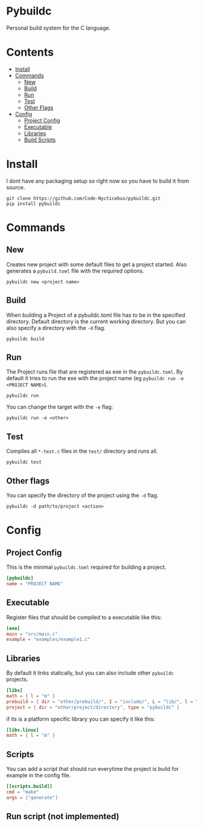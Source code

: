 # Pybuildc
Personal build system for the C language.  

# Contents
- [Install](#install)
- [Commands](#commands)
  - [New](#new)
  - [Build](#build)
  - [Run](#run)
  - [Test](#test)
  - [Other Flags](#other-flags)
- [Config](#config)
  - [Project Config](#project-config)
  - [Executable](#executable)
  - [Libraries](#libraries)
  - [Build Scripts](#build-scripts)

# Install
I dont have any packaging setup so right now so you have to build it from source.

```terminal
git clone https://github.com/Code-Nycticebus/pybuildc.git
pip install pybuildc
```

# Commands
## New
Creates new project with some default files to get a project started. Also generates a `pybuild.toml` file with the required options.

```terminal
pybuildc new <project name>
```

## Build
When building a Project of a pybuildc.toml file has to be in the specified directory.
Default directory is the current working directory. But you can also specify a directory with the `-d` flag.

```terminal
pybuildc build
```
## Run

The Project runs file that are registered as exe in the `pybuildc.toml`. By default it tries to run the exe with the project name (eg `pybuildc run -e <PROJECT NAME>`).
```terminal
pybuildc run
```

You can change the target with the `-e` flag: 
```terminal
pybuildc run -e <other>
```  
## Test
Compiles all `*-test.c` files in the `test/` directory and runs all. 

```terminal
pybuildc test
```

## Other flags
You can specify the directory of the project using the `-d` flag. 

```terminal
pybuildc -d path/to/project <action>
```

# Config
## Project Config
This is the minimal `pybuildc.toml` required for building a project. 
```toml
[pybuildc]
name = "PROJECT NAME"
```


## Executable
Register files that should be compiled to a executable like this:
```toml
[exe]
main = "src/main.c"
example = "examples/example1.c"
```

## Libraries
By default it links statically, but you can also include other `pybuildc` projects.
```toml
[libs]
math = { l = "m" }
prebuild = { dir = "other/prebuild/", I = "include/", L = "lib/", l = "prebuild" }
project = { dir = "other/project/directory", type = "pybuildc" }
```

if its is a platform specific library you can specify it like this:
```toml
[libs.linux]
math = { l = "m" }
```

## Scripts
You can add a script that should run everytime the project is build for example in the config file.
```toml
[[scripts.build]]
cmd = "make"
args = ["generate"]
```

## Run script (not implemented) 

